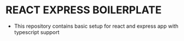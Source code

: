# REACT EXPRESS BOILERPLATE

- This repository contains basic setup for react and express app with typescript support